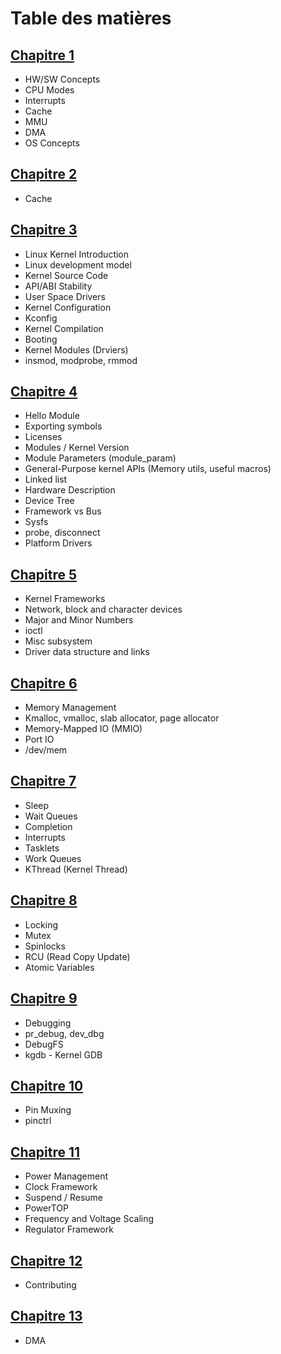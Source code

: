 # Table des matières

## [Chapitre 1](./01-DRV_basics.pdf)

- HW/SW Concepts
- CPU Modes
- Interrupts
- Cache
- MMU
- DMA
- OS Concepts

## [Chapitre 2](./02-caches.pdf)

- Cache

## [Chapitre 3](./03-DRV_linux_kernel_intro.pdf)

- Linux Kernel Introduction
- Linux development model
- Kernel Source Code
- API/ABI Stability
- User Space Drivers
- Kernel Configuration
- Kconfig
- Kernel Compilation
- Booting
- Kernel Modules (Drviers)
- insmod, modprobe, rmmod

## [Chapitre 4](./04-DRV_kernel_module_intro.pdf)

- Hello Module
- Exporting symbols
- Licenses
- Modules / Kernel Version
- Module Parameters (module_param)
- General-Purpose kernel APIs (Memory utils, useful macros)
- Linked list
- Hardware Description
- Device Tree
- Framework vs Bus
- Sysfs
- probe, disconnect
- Platform Drivers

## [Chapitre 5](./05-DRV_kernel_frameworks.pdf)

- Kernel Frameworks
- Network, block and character devices
- Major and Minor Numbers
- ioctl
- Misc subsystem
- Driver data structure and links

## [Chapitre 6](./06-DRV_memory.pdf)

- Memory Management
- Kmalloc, vmalloc, slab allocator, page allocator
- Memory-Mapped IO (MMIO)
- Port IO 
- /dev/mem

## [Chapitre 7](./07-DRV_process_interrupt.pdf)

- Sleep
- Wait Queues
- Completion
- Interrupts
- Tasklets 
- Work Queues
- KThread (Kernel Thread)


## [Chapitre 8](./08-DRV_locking.pdf)

- Locking
- Mutex
- Spinlocks
- RCU (Read Copy Update)
- Atomic Variables

## [Chapitre 9](./09-DRV_debug.pdf)

- Debugging
- pr_debug, dev_dbg
- DebugFS
- kgdb - Kernel GDB

## [Chapitre 10](./10-DRV_pinmux.pdf)

- Pin Muxing
- pinctrl

## [Chapitre 11](./11-DRV_power_management.pdf)

- Power Management
- Clock Framework
- Suspend / Resume
- PowerTOP
- Frequency and Voltage Scaling
- Regulator Framework

## [Chapitre 12](./12-DRV_how_to_upstream.pdf)

- Contributing

## [Chapitre 13](./13-DRV_DMA.pdf)

- DMA
